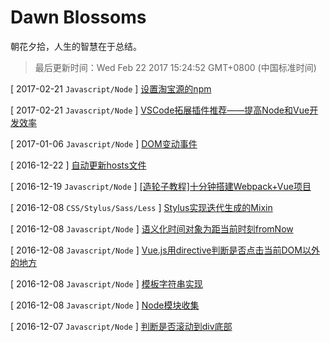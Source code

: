 # Dawn Blossoms

朝花夕拾，人生的智慧在于总结。

> 最后更新时间：Wed Feb 22 2017 15:24:52 GMT+0800 (中国标准时间)

[ 2017-02-21 `Javascript/Node` ] [设置淘宝源的npm](https://github.com/varHarrie/Dawn-Blossoms/issues/11)

[ 2017-02-21 `Javascript/Node` ] [VSCode拓展插件推荐——提高Node和Vue开发效率](https://github.com/varHarrie/Dawn-Blossoms/issues/10)

[ 2017-01-06 `Javascript/Node` ] [DOM变动事件](https://github.com/varHarrie/Dawn-Blossoms/issues/9)

[ 2016-12-22 ] [自动更新hosts文件](https://github.com/varHarrie/Dawn-Blossoms/issues/8)

[ 2016-12-19 `Javascript/Node` ] [[造轮子教程]十分钟搭建Webpack+Vue项目](https://github.com/varHarrie/Dawn-Blossoms/issues/7)

[ 2016-12-08 `CSS/Stylus/Sass/Less` ] [Stylus实现迭代生成的Mixin](https://github.com/varHarrie/Dawn-Blossoms/issues/6)

[ 2016-12-08 `Javascript/Node` ] [语义化时间对象为距当前时刻fromNow](https://github.com/varHarrie/Dawn-Blossoms/issues/5)

[ 2016-12-08 `Javascript/Node` ] [Vue.js用directive判断是否点击当前DOM以外的地方](https://github.com/varHarrie/Dawn-Blossoms/issues/4)

[ 2016-12-08 `Javascript/Node` ] [模板字符串实现](https://github.com/varHarrie/Dawn-Blossoms/issues/3)

[ 2016-12-08 `Javascript/Node` ] [Node模块收集](https://github.com/varHarrie/Dawn-Blossoms/issues/2)

[ 2016-12-07 `Javascript/Node` ] [判断是否滚动到div底部](https://github.com/varHarrie/Dawn-Blossoms/issues/1)

